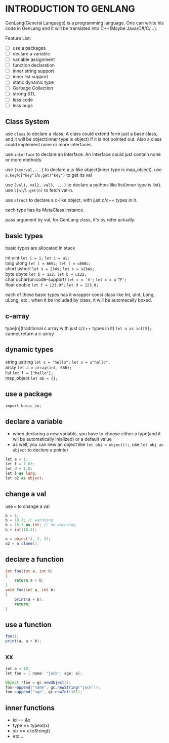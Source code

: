 # INTRODUCTION TO GENLANG

GenLang(General Language) is a programming language. One can wirite his code in GenLang and it will be translated into C++(Maybe Java/C#/C/...).

Feature List:

- [ ] use a packages
- [ ] declare a variable
- [ ] variable assignment
- [ ] function declaration
- [ ] inner string support
- [ ] inner list support
- [ ] static dynamic type
- [ ] Garbage Collection
- [ ] strong STL
- [ ] less code
- [ ] less bugs

## Class System
use `class` to declare a class. A class could extend form just a base class, and it will be object(inner type is object) if it is not pointed out. Also a class could implement none or more interfaces.  



use `interface` to declare an interface. An interface could just contain none or more methods.

use `{key:val,...}` to declare a js-like object(inner type is map_object). use `o.key`/`o["key"]`/`o.get("key")` to get its val

use `[val1, val2, val3, ...]` to declare a python-like list(inner type is list). use `l[n]`/`l.get(n)` to fetch val-n.

use `struct` to declare a c-like object, with just c/c++ types in it.

each type has its MetaClass instance.

pass argument by val, for GenLang class, it's by refer actually.

## basic types
basic types are allocated in stack 


int uint                     `let i = 1;`       `let i = u1;`   
long ulong                   `let l = 666L;`    `let l = u666L;`   
short ushort                 `let s = 234s;`    `let s = u234s;`  
byte ubyte                   `let b = 122;`     `let b = u122;`  
char uchar(unicode-support)  `let c = 'h';`     `let c = u'字';`  
float double                 `let f = 123.0f;`  `let d = 123.0;`

each of these basic types has it wrapper const class like Int, uInt, Long, uLong, etc.. when it be included by class, it will be automacally boxed.

## c-array

type[n](traditional c array with just c/c++ types in it) `let a as int[5];`  
cannot return a c-array



## dynamic types
string ustring      `let s = "hello";`  `let s = u"hello";`  
array               `let a = array(int, 666);`  
list                `let l = ["hello"];`  
map_object          `let mb = {};`  




## use a package

```csharp
import basic_io;
```

## declare a variable

- when declaring a new variable, you have to choose either a type(and it wil be automatically inialized) or a default value
- as well, you can new an object like `let obj = object();`, use `let obj as object` to declere a pointer

```csharp
let a = 1;
let f = 1.0f;
let d = 1.0;
let l as long;
let o2 as object;

```

## change a val

use `=` to change a val

```csharp
b = 1;
b = 10.3; // warnning
b = 10.3 as int; // no warnning
b = int(10.3);

o = object(1, 2, 3);
o2 = o.clone();
```

## declare a function

```csharp
int foo(int a, int b)
{
    return a + b;
}
void foo(int a, int b)
{
    print(a + b);
    return;
}
```

## use a function

```csharp
foo();
print(a, a + b);

```
## xx

```csharp
let a = 18;
let foo = { name: "jack", age: a};
```

```java
Object *foo = gc.newObject();
foo->append("name", gc.newString("jack"));
foo->append("age", gc.newInt(18));
```

## inner functions

- id  == &x
- type == typeid(x)
- str == x.toString()
- etc...
